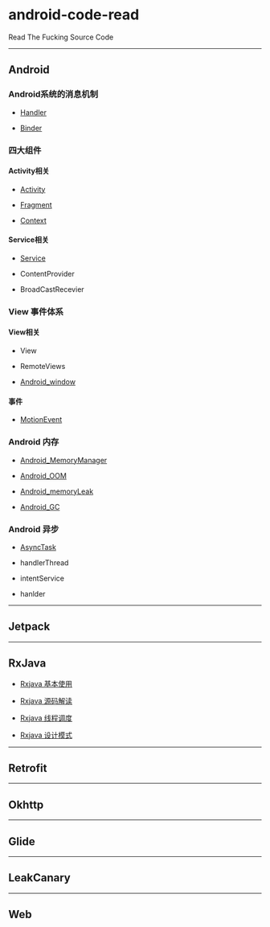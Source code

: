 # android-code-read

Read The Fucking Source Code

----------------------------------------------
## Android

### Android系统的消息机制

* [Handler](https://github.com/xianfeng92/android-code-read/blob/master/notes/android/Handler%E5%88%86%E6%9E%90.md)

* [Binder](https://github.com/xianfeng92/android-code-read/blob/master/notes/android/AIDL%E5%88%86%E6%9E%90.md)

### 四大组件

#### Activity相关

* [Activity](https://github.com/xianfeng92/android-code-read/blob/master/notes/android/Activty%E5%90%AF%E5%8A%A8.md)

* [Fragment](https://github.com/xianfeng92/android-code-read/blob/master/notes/android/Fragment%E6%BA%90%E7%A0%81%E5%88%86%E6%9E%90.md)

* [Context](https://github.com/xianfeng92/android-code-read/blob/master/notes/android/Context.md)

#### Service相关

* [Service](https://github.com/xianfeng92/android-code-read/blob/master/notes/android/Service.md)

* ContentProvider

* BroadCastRecevier

### View 事件体系

#### View相关

* View

* RemoteViews

* [Android_window](https://github.com/xianfeng92/android-code-read/blob/master/notes/android/Android_window.md)

#### 事件

* [MotionEvent](https://github.com/xianfeng92/android-code-read/blob/master/notes/android/Andoird_view_event.md)

### Android 内存

* [Android_MemoryManager](https://github.com/xianfeng92/android-code-read/blob/master/notes/android/Android_MemoryManager.md)

* [Android_OOM](https://github.com/xianfeng92/android-code-read/blob/master/notes/android/Android_OOM.md)

* [Android_memoryLeak](https://github.com/xianfeng92/android-code-read/blob/master/notes/android/Android_memoryLeak.md)

* [Android_GC](https://github.com/xianfeng92/android-code-read/blob/master/notes/android/Android_GC.md)

### Android 异步

* [AsyncTask](https://github.com/xianfeng92/android-code-read/blob/master/notes/android/AsyncTask%E5%88%86%E6%9E%90.md)

* handlerThread

* intentService

* hanlder

------------------------------------------
## Jetpack



-------------------------------------------

## RxJava

* [Rxjava 基本使用](https://github.com/xianfeng92/android-code-read/blob/master/notes/Rxjava/Rxjava.md)

* [Rxjava 源码解读](https://github.com/xianfeng92/android-code-read/blob/master/notes/Rxjava/Rxjava_Code.md)

* [Rxjava 线程调度](https://github.com/xianfeng92/android-code-read/blob/master/notes/Rxjava/Rxjava_Scheduler.md)

* [Rxjava 设计模式](https://github.com/xianfeng92/android-code-read/blob/master/notes/Rxjava/Rxjava_design.md)

-----------------------------------------

## Retrofit

--------------------------------------

## Okhttp

----------------------------------------

## Glide

-----------------------------------------

## LeakCanary

-------------------------------------------

## Web







